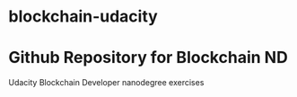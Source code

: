 # blockchain-udacity

# Github Repository for Blockchain ND

Udacity Blockchain Developer nanodegree exercises
